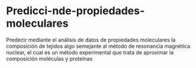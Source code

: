 # Predicci-nde-propiedades-moleculares
Predecir mediante el análisis de datos de propiedades moleculares la composición de tejidos algo semejante al método de resonancia magnética nuclear, el cual es un método experimental que trata de aproximar la composición moléculas y proteínas
